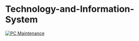 # Technology-and-Information-System

[![PC Maintenance](https://img.shields.io/badge/Go_to-Project_X-blue?style=for-the-badge)](https://github.com/nrathrhabs/PC-Maintenance)
